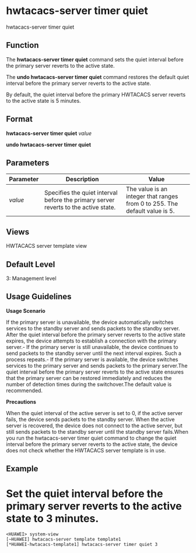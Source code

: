 hwtacacs-server timer quiet
===========================

hwtacacs-server timer quiet

Function
--------

The **hwtacacs-server timer quiet** command sets the quiet interval before the primary server reverts to the active state.

The **undo hwtacacs-server timer quiet** command restores the default quiet interval before the primary server reverts to the active state.

By default, the quiet interval before the primary HWTACACS server reverts to the active state is 5 minutes.



Format
------

**hwtacacs-server timer quiet** *value*

**undo hwtacacs-server timer quiet**



Parameters
----------

| Parameter | Description | Value |
| --- | --- | --- |
| *value* | Specifies the quiet interval before the primary server reverts to the active state. | The value is an integer that ranges from 0 to 255. The default value is 5. |




Views
-----

HWTACACS server template view



Default Level
-------------

3: Management level



Usage Guidelines
----------------

**Usage Scenario**

If the primary server is unavailable, the device automatically switches services to the standby server and sends packets to the standby server. After the quiet interval before the primary server reverts to the active state expires, the device attempts to establish a connection with the primary server.- If the primary server is still unavailable, the device continues to send packets to the standby server until the next interval expires. Such a process repeats.- If the primary server is available, the device switches services to the primary server and sends packets to the primary server.The quiet interval before the primary server reverts to the active state ensures that the primary server can be restored immediately and reduces the number of detection times during the switchover.The default value is recommended.

**Precautions**

When the quiet interval of the active server is set to 0, if the active server fails, the device sends packets to the standby server. When the active server is recovered, the device does not connect to the active server, but still sends packets to the standby server until the standby server fails.When you run the hwtacacs-server timer quiet command to change the quiet interval before the primary server reverts to the active state, the device does not check whether the HWTACACS server template is in use.



Example
-------

# Set the quiet interval before the primary server reverts to the active state to 3 minutes.
```
<HUAWEI> system-view
[~HUAWEI] hwtacacs-server template template1
[*HUAWEI-hwtacacs-template1] hwtacacs-server timer quiet 3

```